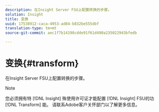 ```yaml
---
description: 在Insight Server FSU上配置转换的步骤。
solution: Insight
title: 变换
uuid: 17538912-caca-4953-ad84-b832be555dbf
translation-type: tm+mt
source-git-commit: aec1f7b14198cdde91f61d490a235022943bfedb

---
```



# 变换{#transform}

在Insight Server FSU上配置转换的步骤。

>[!NOTE]
>
>您必须拥有特 [!DNL Insight] 殊使用许可证才能配置 [!DNL Insight] FSU的功 [!DNL Transform] 能。 请联系Adobe客户关怀部门以了解更多信息。

